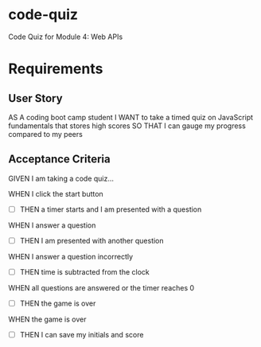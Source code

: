 # code-quiz
Code Quiz for Module 4: Web APIs

# Requirements

## User Story
AS A coding boot camp student
I WANT to take a timed quiz on JavaScript fundamentals that stores high scores
SO THAT I can gauge my progress compared to my peers

## Acceptance Criteria
GIVEN I am taking a code quiz...

WHEN I click the start button
- [ ] THEN a timer starts and I am presented with a question

WHEN I answer a question
- [ ] THEN I am presented with another question

WHEN I answer a question incorrectly
- [ ] THEN time is subtracted from the clock

WHEN all questions are answered or the timer reaches 0
- [ ] THEN the game is over

WHEN the game is over
- [ ] THEN I can save my initials and score
